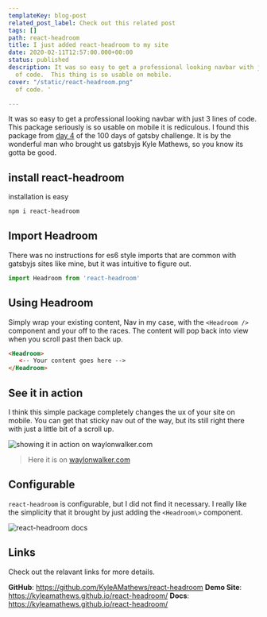 ```yaml
---
templateKey: blog-post
related_post_label: Check out this related post
tags: []
path: react-headroom
title: I just added react-headroom to my site
date: 2020-02-11T12:57:00.000+00:00
status: published
description: It was so easy to get a professional looking navbar with just 3 lines
  of code.  This thing is so usable on mobile.
cover: "/static/react-headroom.png"
  of code. '

---
```

It was so easy to get a professional looking navbar with just 3 lines of code.  This package seriously is so usable on mobile it is rediculous.  I found this package from [day 4](https://www.gatsbyjs.org/blog/100days/react-component/?utm_campaign=100%20Days%20of%20Gatsby&utm_source=hs_email&utm_medium=email&utm_content=82376619&_hsenc=p2ANqtz-_DBh1A1A-GEy2TujddXq_H1de5wGZ_X6jIqB2wv_PE7QgUk40pfi64jbSVHv-S3bfzKZOQywtoTuup2aeO0o_KpeiF8w&_hsmi=82376619) of the 100 days of gatsby challenge.  It is by the wonderful man who brought us gatsbyjs Kyle Mathews, so you know its gotta be good.

## install react-headroom

installation is easy

``` bash
npm i react-headroom
```

## Import Headroom

There was no instructions for es6 style imports that are common with gatsbyjs sites like mine, but it was intuitive to figure out.

``` js
import Headroom from 'react-headroom'
```

## Using Headroom

Simply wrap your existing content, Nav in my case, with the `<Headroom />` component and your off to the races.  The content will pop back into view when you scroll past then back up.

``` html
<Headroom>
   <-- Your content goes here -->
</Headroom>
```

## See it in action

I think this simple package completely changes the ux of your site on mobile.  You can get that sticky nav out of the way, but its still right there with just a little bit of a scroll up.

![showing it in action on waylonwalker.com](https://waylonwalker.com/react-headroom-b.gif)

> Here it is on [waylonwalker.com](https://waylonwalker.com)

## Configurable

`react-headroom` is configurable, but I did not find it necessary.  I really like the simplicity that it brought by just adding the `<Headroom\>` component.

![react-headroom docs](https://waylonwalker.com/react-headroom-docs.png)

## Links

Check out the relavant links for more details.

**GitHub**: https://github.com/KyleAMathews/react-headroom
**Demo Site**: https://kyleamathews.github.io/react-headroom/
**Docs**: https://kyleamathews.github.io/react-headroom/
